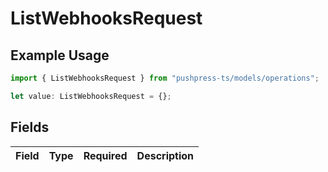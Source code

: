 # ListWebhooksRequest

## Example Usage

```typescript
import { ListWebhooksRequest } from "pushpress-ts/models/operations";

let value: ListWebhooksRequest = {};
```

## Fields

| Field       | Type        | Required    | Description |
| ----------- | ----------- | ----------- | ----------- |